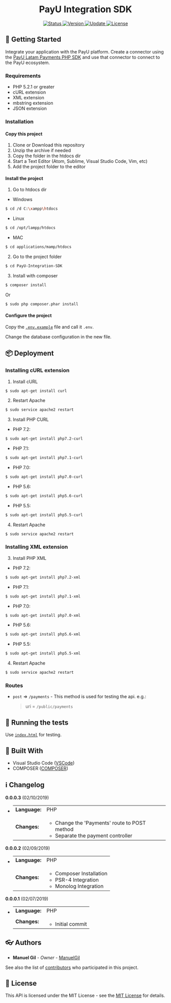 <div align="center">
	<h1> PayU Integration SDK </h1>
</div>

<div align="center">
	<a href="#changelog">
		<img src="https://img.shields.io/badge/stability-stable-green.svg" alt="Status">
	</a>
	<a href="#changelog">
		<img src="https://img.shields.io/badge/release-v0.0.0.3-blue.svg" alt="Version">
	</a>
	<a href="#changelog">
		<img src="https://img.shields.io/badge/update-february-yellowgreen.svg" alt="Update">
	</a>
	<a href="#license">
		<img src="https://img.shields.io/badge/license-MS--PL%20License-green.svg" alt="License">
	</a>
</div>

<a name="started"></a>
## :traffic_light: Getting Started

Integrate your application with the PayU platform. Create a connector using the
 [PayU Latam Payments PHP SDK](https://github.com/developers-payu-latam/payu-latam-php-payments-sdk)
 and use that connector to connect to the PayU ecosystem.

<a name="requirements"></a>
### Requirements

  * PHP 5.2.1 or greater
  * cURL extension
  * XML extension
  * mbstring extension
  * JSON extension

<a name="installation"></a>
### Installation

#### Copy this project

  1. Clone or Download this repository
  2. Unzip the archive if needed
  3. Copy the folder in the htdocs dir
  4. Start a Text Editor (Atom, Sublime, Visual Studio Code, Vim, etc)
  5. Add the project folder to the editor

#### Install the project

  1. Go to htdocs dir

  * Windows

```bash
$ cd /d C:\xampp\htdocs
```

  * Linux

```bash
$ cd /opt/lampp/htdocs
```

  * MAC

```bash
$ cd applications/mamp/htdocs
```

  2. Go to the project folder

```bash
$ cd PayU-Integration-SDK
```

  3. Install with composer

```bash
$ composer install
```

  Or

```bash
$ sudo php composer.phar install
```

#### Configure the project

  Copy the [`.env.example`](https://github.com/ManuelGil/PayU-Integration-SDK/blob/master/.env.example)
 file and call it `.env`.

  Change the database configuration in the new file.

<a name="deployment"></a>
## :package: Deployment

### Installing cURL extension

  1. Install cURL

```bash
$ sudo apt-get install curl
```

  2. Restart Apache

```bash
$ sudo service apache2 restart
```

  3. Install PHP CURL

  * PHP 7.2:

```bash
$ sudo apt-get install php7.2-curl
```

  * PHP 7.1:

```bash
$ sudo apt-get install php7.1-curl
```

  * PHP 7.0:

```bash
$ sudo apt-get install php7.0-curl
```

  * PHP 5.6:

```bash
$ sudo apt-get install php5.6-curl
```

  * PHP 5.5:

```bash
$ sudo apt-get install php5.5-curl
```

  4. Restart Apache

```bash
$ sudo service apache2 restart
```

### Installing XML extension

  3. Install PHP XML

  * PHP 7.2:

```bash
$ sudo apt-get install php7.2-xml
```

  * PHP 7.1:

```bash
$ sudo apt-get install php7.1-xml
```

  * PHP 7.0:

```bash
$ sudo apt-get install php7.0-xml
```

  * PHP 5.6:

```bash
$ sudo apt-get install php5.6-xml
```

  * PHP 5.5:

```bash
$ sudo apt-get install php5.5-xml
```

  4. Restart Apache

```bash
$ sudo service apache2 restart
```

### Routes

  * `post` => `/payments` - This method is used for testing the api. e.g.:

    > uri = `/public/payments`

<a name="test"></a>
## :100: Running the tests

Use [`index.html`](https://github.com/ManuelGil/PayU-Integration-SDK/blob/master/index.html) for testing.

<a name="built"></a>
## :wrench: Built With

  * Visual Studio Code ([VSCode](https://code.visualstudio.com/))
  * COMPOSER ([COMPOSER](https://getcomposer.org/))

<a name="changelog"></a>
## :information_source: Changelog

**0.0.0.3** (02/10/2019)

  * <table border="0" cellpadding="4">
		<tr>
			<td>
				<strong>Language:</strong>
			</td>
			<td>
				PHP
			</td>
		</tr>
		<tr>
			<td>
				<strong>Changes:</strong>
			</td>
			<td>
				<ul>
					<li>
						Change the 'Payments' route to POST method
					</li>
					<li>
						Separate the payment controller
					</li>
				</ul>
			</td>
		</tr>
	</table>

**0.0.0.2** (02/09/2019)

  * <table border="0" cellpadding="4">
		<tr>
			<td>
				<strong>Language:</strong>
			</td>
			<td>
				PHP
			</td>
		</tr>
		<tr>
			<td>
				<strong>Changes:</strong>
			</td>
			<td>
				<ul>
					<li>
						Composer Installation
					</li>
					<li>
						PSR-4 Integration
					</li>
					<li>
						Monolog Integration
					</li>
				</ul>
			</td>
		</tr>
	</table>

**0.0.0.1** (02/07/2019)

  * <table border="0" cellpadding="4">
		<tr>
			<td>
				<strong>Language:</strong>
			</td>
			<td>
				PHP
			</td>
		</tr>
		<tr>
			<td>
				<strong>Changes:</strong>
			</td>
			<td>
				<ul>
					<li>
						Initial commit
					</li>
				</ul>
			</td>
		</tr>
	</table>

<a name="authors"></a>
## :eyeglasses: Authors

  * **Manuel Gil** - *Owner* - [ManuelGil](https://github.com/ManuelGil) 

See also the list of [contributors](https://github.com/ManuelGil/PayU-Integration-SDK/contributors)
 who participated in this project.

<a name="license"></a>
## :memo: License

This API is licensed under the MIT License - see the
 [MIT License](https://opensource.org/licenses/MIT) for details.